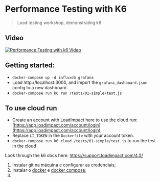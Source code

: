 # Performance Testing with K6

> Load testing workshop, demonstrating k6

## Video

[![Performance Testing with k6 Video](https://img.youtube.com/vi/Hu1K2ZGJ_K4/0.jpg)](https://www.youtube.com/watch?v=Hu1K2ZGJ_K4)

## Getting started:
- `docker-compose up -d influxdb grafana`
- Load http://localhost:3000, and import the `grafana_dashboard.json` config to a new dashboard.
- `docker-compose run k6 run /tests/01-simple/test.js`

## To use cloud run

- Create an account with LoadImpact here to use the cloud run: [https://app.loadimpact.com/account/login](https://app.loadimpact.com/account/login)
- Replace `LI_TOKEN` in the `Dockerfile` with your account token.
- `docker-compose run k6 cloud /tests/01-simple/test.js` to run the test in the cloud

Look through the k6 docs here: https://support.loadimpact.com/4.0/


1. Instalar [git](https://www.atlassian.com/git/tutorials/install-git) na máquina e configurar as credenciais;
2. Instalar o [docker](https://www.digitalocean.com/community/tutorials/how-to-install-and-use-docker-on-ubuntu-22-04) e [docker compose](https://www.digitalocean.com/community/tutorials/how-to-install-and-use-docker-compose-on-ubuntu-22-04);
3. 
